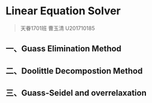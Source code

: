 # Linear Equation Solver

> 天眷1701班    曹玉清    U201710185

## 一、Guass Elimination Method

## 二、Doolittle Decompostion Method

## 三、Guass-Seidel and overrelaxation

